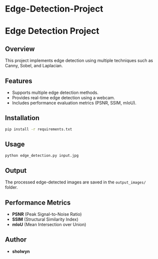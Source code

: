 # Edge-Detection-Project
# Edge Detection Project

## Overview
This project implements edge detection using multiple techniques such as Canny, Sobel, and Laplacian.

## Features
- Supports multiple edge detection methods.
- Provides real-time edge detection using a webcam.
- Includes performance evaluation metrics (PSNR, SSIM, mIoU).

## Installation
```bash
pip install -r requirements.txt
```

## Usage
```bash
python edge_detection.py input.jpg
```

## Output
The processed edge-detected images are saved in the `output_images/` folder.

## Performance Metrics
- **PSNR** (Peak Signal-to-Noise Ratio)
- **SSIM** (Structural Similarity Index)
- **mIoU** (Mean Intersection over Union)

## Author
- **sholwyn**